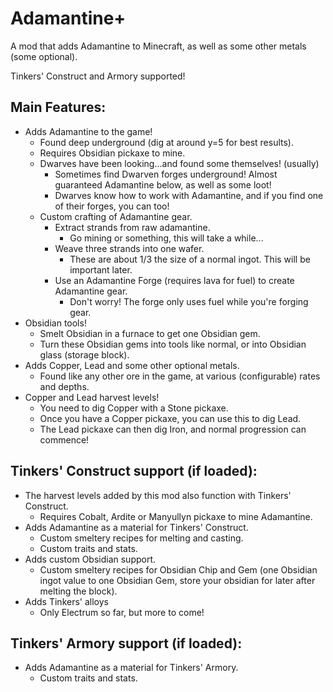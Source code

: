 # Adamantine+

A mod that adds Adamantine to Minecraft, as well as some other metals (some optional).

Tinkers' Construct and Armory supported!

Main Features:
-
- Adds Adamantine to the game!
  - Found deep underground (dig at around y=5 for best results).
  - Requires Obsidian pickaxe to mine.
  - Dwarves have been looking...and found some themselves! (usually)
    - Sometimes find Dwarven forges underground! Almost guaranteed Adamantine below, as well as some loot!
    - Dwarves know how to work with Adamantine, and if you find one of their forges, you can too!
  - Custom crafting of Adamantine gear.
    - Extract strands from raw adamantine.
      - Go mining or something, this will take a while...
    - Weave three strands into one wafer.
      - These are about 1/3 the size of a normal ingot. This will be important later.
    - Use an Adamantine Forge (requires lava for fuel) to create Adamantine gear.
      - Don't worry! The forge only uses fuel while you're forging gear.
- Obsidian tools!
  - Smelt Obsidian in a furnace to get one Obsidian gem.
  - Turn these Obsidian gems into tools like normal, or into Obsidian glass (storage block).
- Adds Copper, Lead and some other optional metals.
  - Found like any other ore in the game, at various (configurable) rates and depths.
- Copper and Lead harvest levels!
  - You need to dig Copper with a Stone pickaxe.
  - Once you have a Copper pickaxe, you can use this to dig Lead.
  - The Lead pickaxe can then dig Iron, and normal progression can commence!

Tinkers' Construct support (if loaded):
-
 - The harvest levels added by this mod also function with Tinkers' Construct.
   - Requires Cobalt, Ardite or Manyullyn pickaxe to mine Adamantine.
 - Adds Adamantine as a material for Tinkers' Construct.
   - Custom smeltery recipes for melting and casting.
   - Custom traits and stats.
 - Adds custom Obsidian support.
   - Custom smeltery recipes for Obsidian Chip and Gem (one Obsidian ingot value to one Obsidian Gem, store your obsidian for later after melting the block).
 - Adds Tinkers' alloys
   - Only Electrum so far, but more to come!

Tinkers' Armory support (if loaded):
-
 - Adds Adamantine as a material for Tinkers' Armory.
   - Custom traits and stats.
